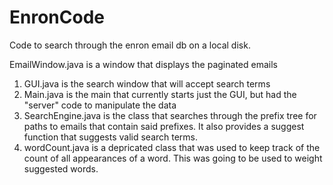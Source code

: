 # EnronCode
Code to search through the enron email db on a local disk.

EmailWindow.java is a window that displays the paginated emails
1. GUI.java is the search window that will accept search terms
2. Main.java is the main that currently starts just the GUI, but had the "server" code to manipulate the data
3. SearchEngine.java is the class that searches through the prefix tree for paths to emails that contain said prefixes. It also provides a suggest function that suggests valid search terms.
4. wordCount.java is a depricated class that was used to keep track of the count of all appearances of a word. This was going to be used to weight suggested words.
